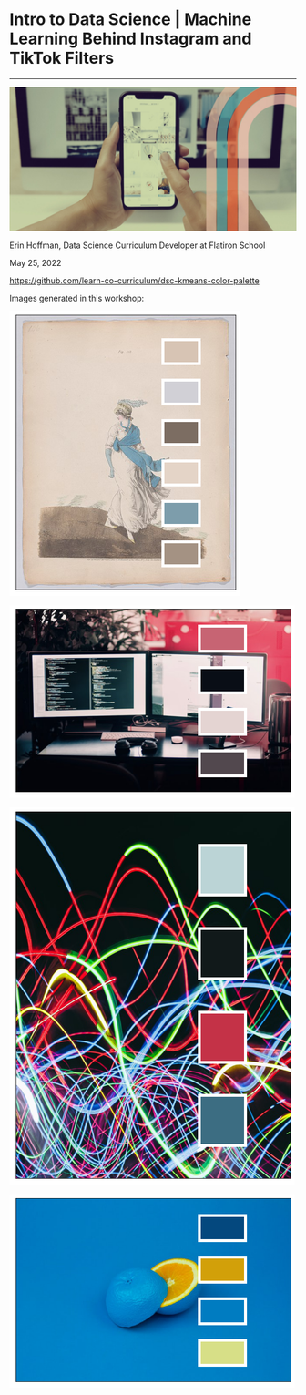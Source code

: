 # Intro to Data Science | Machine Learning Behind Instagram and TikTok Filters

---

![banner image](banner.jpeg)

Erin Hoffman, Data Science Curriculum Developer at Flatiron School

May 25, 2022

https://github.com/learn-co-curriculum/dsc-kmeans-color-palette

Images generated in this workshop:

![fashion plate with color palette](fashion_color_palette.png)

![computer monitors with color palette](monitors_color_palette.png)

![neon with color palette](neon_color_palette.png)

![decorative rendering of an orange with color palette](blue_orange_color_palette.png)